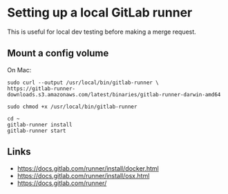 Setting up a local GitLab runner
================================

This is useful for local dev testing before making a merge request.

Mount a config volume
---------------------

On Mac:

    sudo curl --output /usr/local/bin/gitlab-runner \
    https://gitlab-runner-downloads.s3.amazonaws.com/latest/binaries/gitlab-runner-darwin-amd64
    
    sudo chmod +x /usr/local/bin/gitlab-runner
    
    cd ~
    gitlab-runner install
    gitlab-runner start

Links
-----

* https://docs.gitlab.com/runner/install/docker.html
* https://docs.gitlab.com/runner/install/osx.html
* https://docs.gitlab.com/runner/